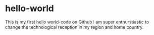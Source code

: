 # hello-world
This is my first hello world-code on Github
I am super enthurstiastic to change the technological reception in my region and home country.
